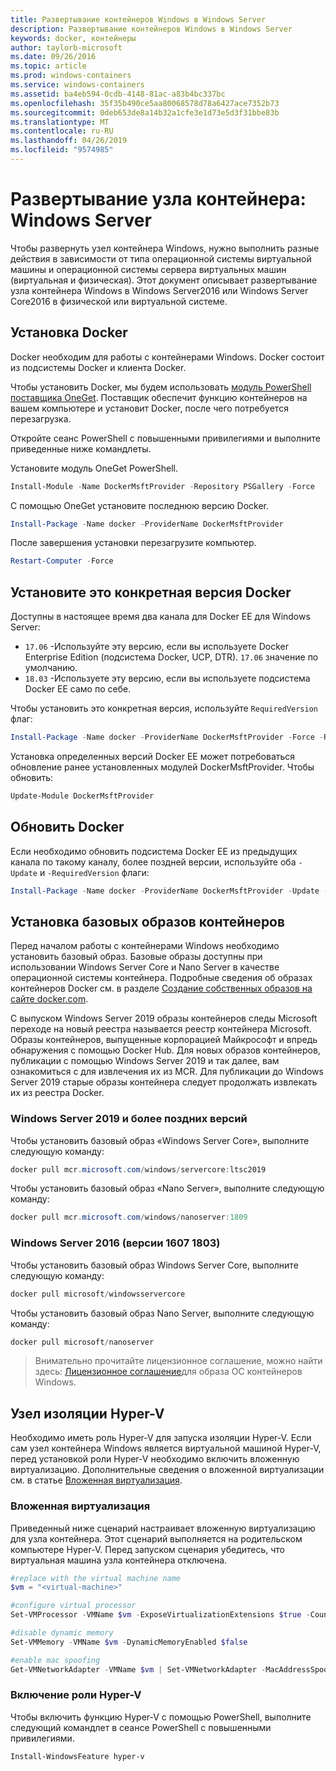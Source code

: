 ```yaml
---
title: Развертывание контейнеров Windows в Windows Server
description: Развертывание контейнеров Windows в Windows Server
keywords: docker, контейнеры
author: taylorb-microsoft
ms.date: 09/26/2016
ms.topic: article
ms.prod: windows-containers
ms.service: windows-containers
ms.assetid: ba4eb594-0cdb-4148-81ac-a83b4bc337bc
ms.openlocfilehash: 35f35b490ce5aa80068578d78a6427ace7352b73
ms.sourcegitcommit: 0deb653de8a14b32a1cfe3e1d73e5d3f31bbe83b
ms.translationtype: MT
ms.contentlocale: ru-RU
ms.lasthandoff: 04/26/2019
ms.locfileid: "9574985"
---
```

# <a name="container-host-deployment-windows-server"></a>Развертывание узла контейнера: Windows Server

Чтобы развернуть узел контейнера Windows, нужно выполнить разные действия в зависимости от типа операционной системы виртуальной машины и операционной системы сервера виртуальных машин (виртуальная и физическая). Этот документ описывает развертывание узла контейнера Windows в Windows Server2016 или Windows Server Core2016 в физической или виртуальной системе.

## <a name="install-docker"></a>Установка Docker

Docker необходим для работы с контейнерами Windows. Docker состоит из подсистемы Docker и клиента Docker.

Чтобы установить Docker, мы будем использовать [модуль PowerShell поставщика OneGet](https://github.com/OneGet/MicrosoftDockerProvider). Поставщик обеспечит функцию контейнеров на вашем компьютере и установит Docker, после чего потребуется перезагрузка.

Откройте сеанс PowerShell с повышенными привилегиями и выполните приведенные ниже командлеты.

Установите модуль OneGet PowerShell.

```PowerShell
Install-Module -Name DockerMsftProvider -Repository PSGallery -Force
```

С помощью OneGet установите последнюю версию Docker.

```PowerShell
Install-Package -Name docker -ProviderName DockerMsftProvider
```

После завершения установки перезагрузите компьютер.

```PowerShell
Restart-Computer -Force
```

## <a name="install-a-specific-version-of-docker"></a>Установите это конкретная версия Docker

Доступны в настоящее время два канала для Docker EE для Windows Server:

* `17.06` -Используйте эту версию, если вы используете Docker Enterprise Edition (подсистема Docker, UCP, DTR). `17.06` значение по умолчанию.
* `18.03` -Используете эту версию, если вы используете подсистема Docker EE само по себе.

Чтобы установить это конкретная версия, используйте `RequiredVersion` флаг:

```PowerShell
Install-Package -Name docker -ProviderName DockerMsftProvider -Force -RequiredVersion 18.03
```

Установка определенных версий Docker EE может потребоваться обновление ранее установленных модулей DockerMsftProvider. Чтобы обновить:

```PowerShell
Update-Module DockerMsftProvider
```

## <a name="update-docker"></a>Обновить Docker

Если необходимо обновить подсистема Docker EE из предыдущих канала по такому каналу, более поздней версии, используйте оба `-Update` и `-RequiredVersion` флаги:

```PowerShell
Install-Package -Name docker -ProviderName DockerMsftProvider -Update -Force -RequiredVersion 18.03
```

## <a name="install-base-container-images"></a>Установка базовых образов контейнеров

Перед началом работы с контейнерами Windows необходимо установить базовый образ. Базовые образы доступны при использовании Windows Server Core и Nano Server в качестве операционной системы контейнера. Подробные сведения об образах контейнеров Docker см. в разделе [Создание собственных образов на сайте docker.com](https://docs.docker.com/engine/tutorials/dockerimages/).

С выпуском Windows Server 2019 образы контейнеров следы Microsoft переходе на новый реестра называется реестр контейнера Microsoft. Образы контейнеров, выпущенные корпорацией Майкрософт и впредь обнаружения с помощью Docker Hub. Для новых образов контейнеров, публикации с помощью Windows Server 2019 и так далее, вам ознакомиться с для извлечения их из MCR. Для публикации до Windows Server 2019 старые образы контейнера следует продолжать извлекать их из реестра Docker.

### <a name="windows-server-2019-and-newer"></a>Windows Server 2019 и более поздних версий

Чтобы установить базовый образ «Windows Server Core», выполните следующую команду:

```PowerShell
docker pull mcr.microsoft.com/windows/servercore:ltsc2019
```

Чтобы установить базовый образ «Nano Server», выполните следующую команду:

```PowerShell
docker pull mcr.microsoft.com/windows/nanoserver:1809
```

### <a name="windows-server-2016-versions-1607-1803"></a>Windows Server 2016 (версии 1607 1803)

Чтобы установить базовый образ Windows Server Core, выполните следующую команду:

```PowerShell
docker pull microsoft/windowsservercore
```

Чтобы установить базовый образ Nano Server, выполните следующую команду:

```PowerShell
docker pull microsoft/nanoserver
```

> Внимательно прочитайте лицензионное соглашение, можно найти здесь: [Лицензионное соглашение](../images-eula.md)для образа ОС контейнеров Windows.

## <a name="hyper-v-isolation-host"></a>Узел изоляции Hyper-V

Необходимо иметь роль Hyper-V для запуска изоляции Hyper-V. Если сам узел контейнера Windows является виртуальной машиной Hyper-V, перед установкой роли Hyper-V необходимо включить вложенную виртуализацию. Дополнительные сведения о вложенной виртуализации см. в статье [Вложенная виртуализация](https://msdn.microsoft.com/en-us/virtualization/hyperv_on_windows/user_guide/nesting).

### <a name="nested-virtualization"></a>Вложенная виртуализация

Приведенный ниже сценарий настраивает вложенную виртуализацию для узла контейнера. Этот сценарий выполняется на родительском компьютере Hyper-V. Перед запуском сценария убедитесь, что виртуальная машина узла контейнера отключена.

```PowerShell
#replace with the virtual machine name
$vm = "<virtual-machine>"

#configure virtual processor
Set-VMProcessor -VMName $vm -ExposeVirtualizationExtensions $true -Count 2

#disable dynamic memory
Set-VMMemory -VMName $vm -DynamicMemoryEnabled $false

#enable mac spoofing
Get-VMNetworkAdapter -VMName $vm | Set-VMNetworkAdapter -MacAddressSpoofing On
```

### <a name="enable-the-hyper-v-role"></a>Включение роли Hyper-V

Чтобы включить функцию Hyper-V с помощью PowerShell, выполните следующий командлет в сеансе PowerShell с повышенными привилегиями.

```PowerShell
Install-WindowsFeature hyper-v
```
